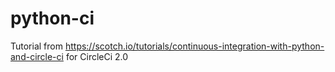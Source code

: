 # python-ci

Tutorial from https://scotch.io/tutorials/continuous-integration-with-python-and-circle-ci for CircleCi 2.0
